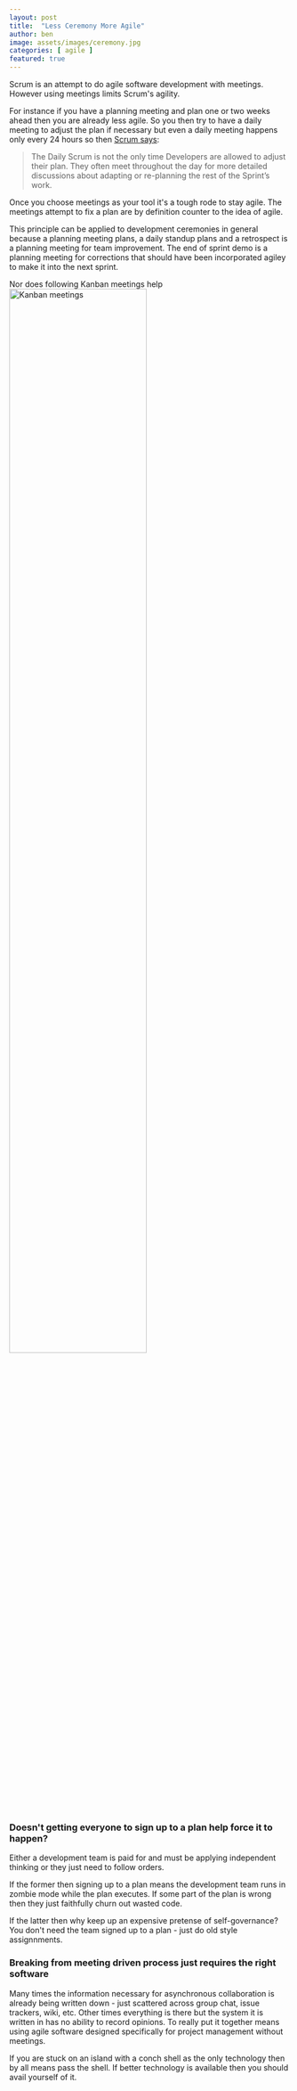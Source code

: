 ```yaml
---
layout: post
title:  "Less Ceremony More Agile"
author: ben
image: assets/images/ceremony.jpg
categories: [ agile ]
featured: true
---
```

Scrum is an attempt to do agile software development with meetings. 
However using meetings limits Scrum's agility.

For instance if you have a planning meeting and plan one or two weeks ahead 
then you are already less agile. So you then try to have a daily meeting to 
adjust the plan if necessary but even a daily meeting happens only every 24 
hours so then [Scrum says](https://scrumguides.org/scrum-guide.html#daily-scrum):

>The Daily Scrum is not the only time Developers are allowed to adjust their plan. They often meet throughout the day for more detailed discussions about adapting or re-planning the rest of the Sprint’s work.

Once you choose meetings as your tool it's a tough rode to stay agile. The 
meetings attempt to fix a plan are by definition counter to the idea of agile.

This principle can be applied to development ceremonies in general because
a planning meeting plans, a daily standup plans and a retrospect is a planning
meeting for team improvement. The end of sprint demo is a planning meeting
for corrections that should have been incorporated agiley to make it into 
the next sprint.

Nor does following Kanban meetings help
<img src="{{ site.baseurl }}/assets/images/KanbanMeetings.jpg"
alt="Kanban meetings" style="width: 70%;" />

### Doesn't getting everyone to sign up to a plan help force it to happen?

Either a development team is paid for and must be applying independent thinking
or they just need to follow orders. 

If the former then signing up to a plan means the development team runs in 
zombie mode while the plan executes. If some part of the plan is wrong then 
they just faithfully churn out wasted code.

If the latter then why keep up an expensive pretense of self-governance? You don't
need the team signed up to a plan - just do old style assignnments.

### Breaking from meeting driven process just requires the right software

Many times the information necessary for asynchronous collaboration is already 
being written down - just scattered across group chat, issue trackers, wiki, 
etc. Other times everything is there but the system it is written in has
no ability to record opinions. To really put it together means using agile 
software designed specifically for project management without meetings.

If you are stuck on an island with a conch shell as the only technology then 
by all means pass the shell. If better technology is available then you should 
avail yourself of it.

